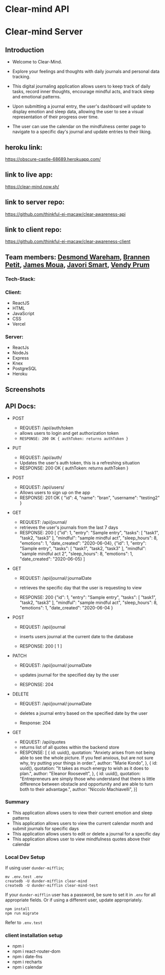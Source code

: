 # Clear-mind API

# Clear-mind Server

## Introduction

- Welcome to Clear-Mind.

- Explore your feelings and thoughts with daily journals and personal data tracking.

- This digital journaling application allows users to keep track of daily tasks, record inner thoughts, encourage mindful acts, and track sleep and emotional patterns.

- Upon submitting a journal entry, the user's dashboard will update to display emotion and sleep data, allowing the user to see a visual representation of their progress over time.

- The user can use the calendar on the mindfulness center page to navigate to a specific day's journal and update entries to their liking.

## heroku link:

https://obscure-castle-68689.herokuapp.com/

## link to live app:

https://clear-mind.now.sh/

## link to server repo:

https://github.com/thinkful-ei-macaw/clear-awareness-api

## link to client repo:

https://github.com/thinkful-ei-macaw/clear-awareness-client

## Team members: [Desmond Wareham](https://github.com/desmondwa), [Brannen Petit](https://github.com/bpetit940), [James Moua](), [Javori Smart](https://github.com/javi-err), [Vendy Prum](https://github.com/iampruven)

### Tech-Stack:

### Client:

- ReactJS
- HTML
- JavaScript
- CSS
- Vercel

### Server:

- ReactJs
- NodeJs
- Express
- Knex
- PostgreSQL
- Heroku

## Screenshots

## API Docs:

- POST

  - REQUEST: /api/auth/token
  - allows users to login and get authorization token
  - `RESPONSE: 200 OK { authToken: returns authToken }`

- PUT

  - REQUEST: /api/auth/
  - Updates the user's auth token, this is a refreshing situation
  - RESPONSE: 200 OK {
    authToken: returns authToken
    }

- POST

  - REQUEST: /api/users/
  - Allows users to sign up on the app
  - RESPONSE: 201 OK {
    "id": 4,
    "name": "bran",
    "username": "testing2"
    }

- GET

  - REQUEST: /api/journal/
  - retrieves the user's journals from the last 7 days
  - RESPONSE: 200 [
    {"id": 1,
    "entry": "Sample entry",
    "tasks": [
    "task1", "task2, "task3"
    ],
    "mindful": "sample mindful act",
    "sleep_hours": 8,
    "emotions": 1,
    "date_created": "2020-06-04},
    {"id": 1,
    "entry": "Sample entry",
    "tasks": [
    "task1", "task2, "task3"
    ],
    "mindful": "sample mindful act 2",
    "sleep_hours": 8,
    "emotions": 1,
    "date_created": "2020-06-05}
    ]

- GET

  - REQUEST: /api/journal/:journalDate

  - retrieves the specific day that the user is requesting to view
  - RESPONSE: 200
    {"id": 1,
    "entry": "Sample entry",
    "tasks": [
    "task1", "task2, "task3"
    ],
    "mindful": "sample mindful act",
    "sleep_hours": 8,
    "emotions": 1,
    "date_created": "2020-06-04
    }

- POST

  - REQUEST: /api/journal

  - inserts users journal at the current date to the database
  - RESPONSE: 200
    [ 1 ]

- PATCH

  - REQUEST: /api/journal/:journalDate

  - updates journal for the specified day by the user

  - RESPONSE: 204

- DELETE

  - REQUEST: /api/journal/:journalDate

  - deletes a journal entry based on the specified date by the user
  - Response: 204

- GET
  - REQUEST: /api/quotes
  - returns list of all quotes within the backend store
  - RESPONSE: [
    {
    id: uuid(),
    quotation:
    "Anxiety arises from not being able to see the whole picture. If you feel anxious, but are not sure why, try putting your things in order.",
    author: "Marie Kondo",
    },
    {
    id: uuid(),
    quotation: "It takes as much energy to wish as it does to plan.",
    author: "Eleanor Roosevelt",
    },
    {
    id: uuid(),
    quotation:
    "Entrepreneurs are simply those who understand that there is little difference between obstacle and opportunity and are able to turn both to their advantage.",
    author: "Niccolo Machiavelli",
    }]

### Summary

- This application allows users to view their current emotion and sleep patterns
- This application allows users to view the current calendar month and submit journals for specific days
- This application allows users to edit or delete a journal for a specific day
- This application allows user to view mindfulness quotes above their calendar

### Local Dev Setup

If using user `dunder-mifflin`;

```
mv .env.test .env
createdb -U dunder-mifflin clear-mind
createdb -U dunder-mifflin clear-mind-test
```

If your `dunder-mifflin` user has a password, be sure to set it in `.env` for all appropriate fields. Or if using a different user, update appropriately.

```
npm install
npm run migrate
```

Refer to `.env.test`

### client installation setup

- npm i
- npm i react-router-dom
- npm i date-fns
- npm i recharts
- npm i calendar

```

```

```

```
